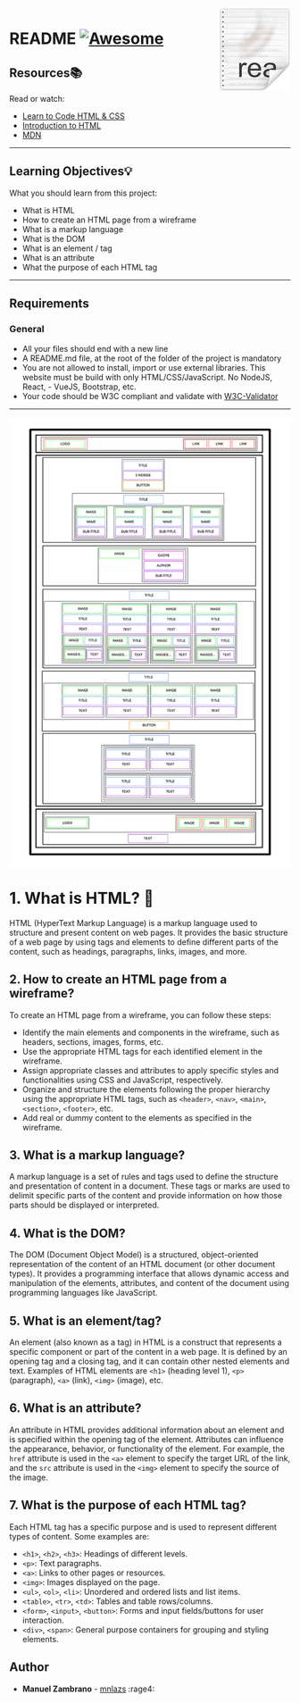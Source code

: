 <img src="icon.png" align="right" />

# README [![Awesome](https://cdn.jsdelivr.net/gh/sindresorhus/awesome@d7305f38d29fed78fa85652e3a63e154dd8e8829/media/badge.svg)](https://github.com/sindresorhus/awesome#readme)

## Resources:books:
Read or watch:
* [Learn to Code HTML & CSS](https://learn.shayhowe.com/html-css/)
* [Introduction to HTML](https://developer.mozilla.org/en-US/docs/Learn/HTML/Introduction_to_HTML)
* [MDN](https://developer.mozilla.org/en-US/)
---

## Learning Objectives:bulb:
What you should learn from this project:

- What is HTML
- How to create an HTML page from a wireframe
- What is a markup language
- What is the DOM
- What is an element / tag
- What is an attribute
- What the purpose of each HTML tag
---

## Requirements
### General
- All your files should end with a new line
- A README.md file, at the root of the folder of the project is mandatory
- You are not allowed to install, import or use external libraries. This website must be build with only HTML/CSS/JavaScript. No NodeJS, React, - VueJS, Bootstrap, etc.
- Your code should be W3C compliant and validate with [W3C-Validator](https://github.com/hs-hq/W3C-Validator)
---
<img src="image.jpeg" align="center" />

# 1. What is HTML? :bookmark_tabs:
HTML (HyperText Markup Language) is a markup language used to structure and present content on web pages. It provides the basic structure of a web page by using tags and elements to define different parts of the content, such as headings, paragraphs, links, images, and more.

## 2. How to create an HTML page from a wireframe?
To create an HTML page from a wireframe, you can follow these steps:
   - Identify the main elements and components in the wireframe, such as headers, sections, images, forms, etc.
   - Use the appropriate HTML tags for each identified element in the wireframe.
   - Assign appropriate classes and attributes to apply specific styles and functionalities using CSS and JavaScript, respectively.
   - Organize and structure the elements following the proper hierarchy using the appropriate HTML tags, such as `<header>`, `<nav>`, `<main>`, `<section>`, `<footer>`, etc.
   - Add real or dummy content to the elements as specified in the wireframe.

## 3. What is a markup language?
A markup language is a set of rules and tags used to define the structure and presentation of content in a document. These tags or marks are used to delimit specific parts of the content and provide information on how those parts should be displayed or interpreted.

## 4. What is the DOM?
The DOM (Document Object Model) is a structured, object-oriented representation of the content of an HTML document (or other document types). It provides a programming interface that allows dynamic access and manipulation of the elements, attributes, and content of the document using programming languages like JavaScript.

## 5. What is an element/tag?
An element (also known as a tag) in HTML is a construct that represents a specific component or part of the content in a web page. It is defined by an opening tag and a closing tag, and it can contain other nested elements and text. Examples of HTML elements are `<h1>` (heading level 1), `<p>` (paragraph), `<a>` (link), `<img>` (image), etc.

## 6. What is an attribute?
An attribute in HTML provides additional information about an element and is specified within the opening tag of the element. Attributes can influence the appearance, behavior, or functionality of the element. For example, the `href` attribute is used in the `<a>` element to specify the target URL of the link, and the `src` attribute is used in the `<img>` element to specify the source of the image.

## 7. What is the purpose of each HTML tag?
Each HTML tag has a specific purpose and is used to represent different types of content. Some examples are:
   - `<h1>`, `<h2>`, `<h3>`: Headings of different levels.
   - `<p>`: Text paragraphs.
   - `<a>`: Links to other pages or resources.
   - `<img>`: Images displayed on the page.
   - `<ul>`, `<ol>`, `<li>`: Unordered and ordered lists and list items.
   - `<table>`, `<tr>`, `<td>`: Tables and table rows/columns.
   - `<form>`, `<input>`, `<button>`: Forms and input fields/buttons for user interaction.
   - `<div>`, `<span>`: General purpose containers for grouping and styling elements.

## Author
- **Manuel Zambrano** - [mnlazs](https://github.com/mnlazs) :rage4:

